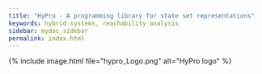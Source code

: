 ```yaml
---
title: "HyPro - A programming library for state set representations"
keywords: hybrid systems, reachability analysis
sidebar: mydoc_sidebar
permalink: index.html
---
```



{% include image.html file="hypro_Logo.png" alt="HyPro logo" %}

